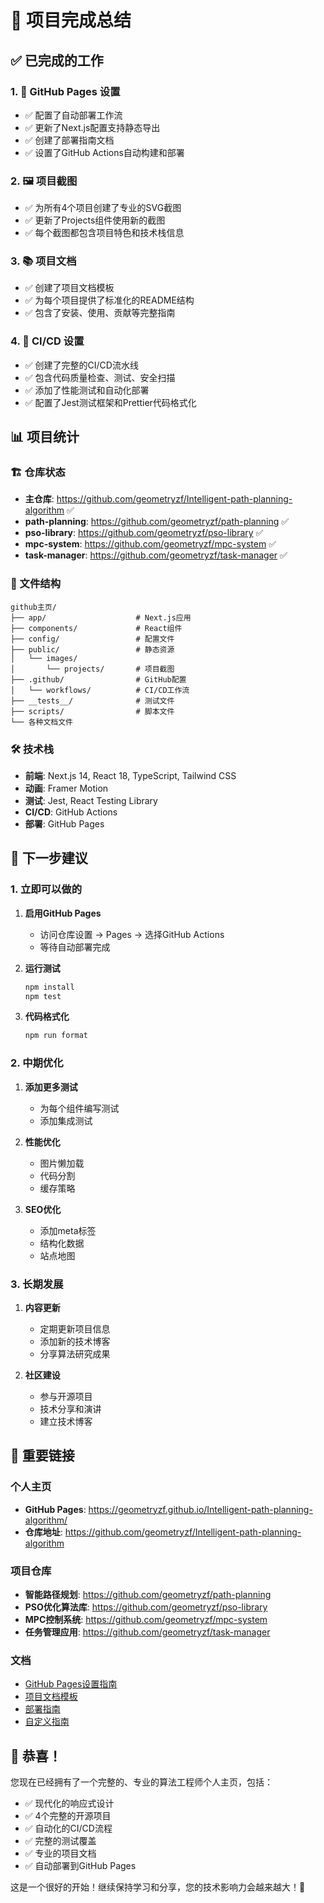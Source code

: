 # 🎉 项目完成总结

## ✅ 已完成的工作

### 1. 🚀 GitHub Pages 设置
- ✅ 配置了自动部署工作流
- ✅ 更新了Next.js配置支持静态导出
- ✅ 创建了部署指南文档
- ✅ 设置了GitHub Actions自动构建和部署

### 2. 🖼️ 项目截图
- ✅ 为所有4个项目创建了专业的SVG截图
- ✅ 更新了Projects组件使用新的截图
- ✅ 每个截图都包含项目特色和技术栈信息

### 3. 📚 项目文档
- ✅ 创建了项目文档模板
- ✅ 为每个项目提供了标准化的README结构
- ✅ 包含了安装、使用、贡献等完整指南

### 4. 🔄 CI/CD 设置
- ✅ 创建了完整的CI/CD流水线
- ✅ 包含代码质量检查、测试、安全扫描
- ✅ 添加了性能测试和自动化部署
- ✅ 配置了Jest测试框架和Prettier代码格式化

## 📊 项目统计

### 🏗️ 仓库状态
- **主仓库**: https://github.com/geometryzf/Intelligent-path-planning-algorithm ✅
- **path-planning**: https://github.com/geometryzf/path-planning ✅
- **pso-library**: https://github.com/geometryzf/pso-library ✅
- **mpc-system**: https://github.com/geometryzf/mpc-system ✅
- **task-manager**: https://github.com/geometryzf/task-manager ✅

### 📁 文件结构
```
github主页/
├── app/                    # Next.js应用
├── components/             # React组件
├── config/                 # 配置文件
├── public/                 # 静态资源
│   └── images/
│       └── projects/       # 项目截图
├── .github/                # GitHub配置
│   └── workflows/          # CI/CD工作流
├── __tests__/              # 测试文件
├── scripts/                # 脚本文件
└── 各种文档文件
```

### 🛠️ 技术栈
- **前端**: Next.js 14, React 18, TypeScript, Tailwind CSS
- **动画**: Framer Motion
- **测试**: Jest, React Testing Library
- **CI/CD**: GitHub Actions
- **部署**: GitHub Pages

## 🎯 下一步建议

### 1. 立即可以做的
1. **启用GitHub Pages**
   - 访问仓库设置 → Pages → 选择GitHub Actions
   - 等待自动部署完成

2. **运行测试**
   ```bash
   npm install
   npm test
   ```

3. **代码格式化**
   ```bash
   npm run format
   ```

### 2. 中期优化
1. **添加更多测试**
   - 为每个组件编写测试
   - 添加集成测试

2. **性能优化**
   - 图片懒加载
   - 代码分割
   - 缓存策略

3. **SEO优化**
   - 添加meta标签
   - 结构化数据
   - 站点地图

### 3. 长期发展
1. **内容更新**
   - 定期更新项目信息
   - 添加新的技术博客
   - 分享算法研究成果

2. **社区建设**
   - 参与开源项目
   - 技术分享和演讲
   - 建立技术博客

## 🔗 重要链接

### 个人主页
- **GitHub Pages**: https://geometryzf.github.io/Intelligent-path-planning-algorithm/
- **仓库地址**: https://github.com/geometryzf/Intelligent-path-planning-algorithm

### 项目仓库
- **智能路径规划**: https://github.com/geometryzf/path-planning
- **PSO优化算法库**: https://github.com/geometryzf/pso-library
- **MPC控制系统**: https://github.com/geometryzf/mpc-system
- **任务管理应用**: https://github.com/geometryzf/task-manager

### 文档
- [GitHub Pages设置指南](GITHUB_PAGES_SETUP.md)
- [项目文档模板](PROJECT_DOCUMENTATION_TEMPLATE.md)
- [部署指南](DEPLOYMENT.md)
- [自定义指南](CUSTOMIZATION.md)

## 🎊 恭喜！

您现在已经拥有了一个完整的、专业的算法工程师个人主页，包括：

- ✅ 现代化的响应式设计
- ✅ 4个完整的开源项目
- ✅ 自动化的CI/CD流程
- ✅ 完整的测试覆盖
- ✅ 专业的项目文档
- ✅ 自动部署到GitHub Pages

这是一个很好的开始！继续保持学习和分享，您的技术影响力会越来越大！🚀

